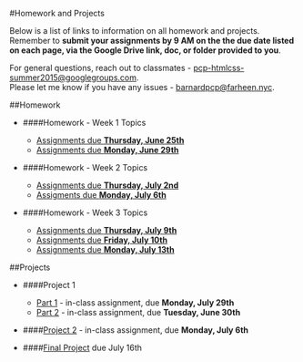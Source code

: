#Homework and Projects

Below is a list of links to information on all homework and projects.  Remember to **submit your assignments by 9 AM on the the due date listed on each page, via the Google Drive link, doc, or folder provided to you**.  

For general questions, reach out to classmates - pcp-htmlcss-summer2015@googlegroups.com.  
Please let me know if you have any issues - barnardpcp@farheen.nyc.

##Homework

- ####Homework - Week 1 Topics
	- [Assignments due **Thursday, June 25th**](https://github.com/fma2/pcp-intro-web-development/blob/master/assignments/homework-week1.md#due-thursday-june-25th) 
	- [Assignments due **Monday, June 29th**](https://github.com/fma2/pcp-intro-web-development/blob/master/assignments/homework-week1.md#due-monday-june-29th)  
	
- ####Homework - Week 2 Topics
	- [Assignments due **Thursday, July 2nd**](https://github.com/fma2/pcp-intro-web-development/blob/master/assignments/homework-week2.md#by-thursday-july-2nd) 
	- [Assigments due **Monday, July 6th**](https://github.com/fma2/pcp-intro-web-development/blob/master/assignments/homework-week2.md#by-monday-july-6th) 

- ####Homework - Week 3 Topics
	- [Assignments due **Thursday, July 9th**](https://github.com/fma2/pcp-intro-web-development/blob/master/assignments/homework-week3.md#by-thursday-july-9th)
	- [Assignments due **Friday, July 10th**](https://github.com/fma2/pcp-intro-web-development/blob/master/assignments/homework-week3.md#by-friday-july-10th) 
	- [Assignments due **Monday, July 13th**](https://github.com/fma2/pcp-intro-web-development/blob/master/assignments/homework-week3.md#by-monday-july-13th)

##Projects

- ####Project 1
	- [Part 1](https://github.com/fma2/pcp-intro-web-development/blob/master/assignments/project1.md#part-1---html) - in-class assignment, due **Monday, July 29th** 
	- [Part 2](https://github.com/fma2/pcp-intro-web-development/blob/master/assignments/project1.md#part-2---css) - in-class assignment, due **Tuesday, June 30th**

- ####[Project 2](https://github.com/fma2/pcp-intro-web-development/blob/master/assignments/project2.md) - in-class assignment, due **Monday, July 6th**

- ####[Final Project](https://github.com/fma2/pcp-intro-web-development/blob/master/) due July 16th

